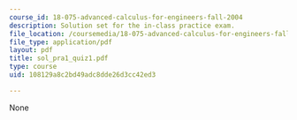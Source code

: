 ```yaml
---
course_id: 18-075-advanced-calculus-for-engineers-fall-2004
description: Solution set for the in-class practice exam.
file_location: /coursemedia/18-075-advanced-calculus-for-engineers-fall-2004/108129a8c2bd49adc8dde26d3cc42ed3_sol_pra1_quiz1.pdf
file_type: application/pdf
layout: pdf
title: sol_pra1_quiz1.pdf
type: course
uid: 108129a8c2bd49adc8dde26d3cc42ed3

---
```

None